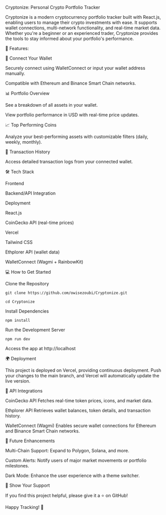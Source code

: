 Cryptonize: Personal Crypto Portfolio Tracker



Cryptonize is a modern cryptocurrency portfolio tracker built with React.js, enabling users to manage their crypto investments with ease. It supports wallet connections, multi-network functionality, and real-time market data. Whether you're a beginner or an experienced trader, Cryptonize provides the tools to stay informed about your portfolio's performance.



🚀 Features:

🔗 Connect Your Wallet

   Securely connect using WalletConnect or input your wallet address manually.

   Compatible with Ethereum and Binance Smart Chain networks.

📊 Portfolio Overview

   See a breakdown of all assets in your wallet.

   View portfolio performance in USD with real-time price updates.

📈 Top Performing Coins

   Analyze your best-performing assets with customizable filters (daily, weekly, monthly).

📜 Transaction History

   Access detailed transaction logs from your connected wallet.

🛠️ Tech Stack

   Frontend

   Backend/API Integration

   Deployment

   React.js

   CoinGecko API (real-time prices)

   Vercel

   Tailwind CSS

   Ethplorer API (wallet data)

   WalletConnect (Wagmi + RainbowKit)

💻 How to Get Started

   Clone the Repository

    git clone https://github.com/owisezoubi/Cryptonize.git  
    
    cd Cryptonize

Install Dependencies
  
    npm install

Run the Development Server

    npm run dev

  Access the app at http://localhost

🌍 Deployment

   This project is deployed on Vercel, providing continuous deployment. Push your changes to the main branch, and Vercel will automatically update the live version.

🔌 API Integrations

   CoinGecko API
   Fetches real-time token prices, icons, and market data.

   Ethplorer API
   Retrieves wallet balances, token details, and transaction history.

   WalletConnect (Wagmi)
   Enables secure wallet connections for Ethereum and Binance Smart Chain networks.

🎯 Future Enhancements

   Multi-Chain Support: Expand to Polygon, Solana, and more.

   Custom Alerts: Notify users of major market movements or portfolio milestones.

   Dark Mode: Enhance the user experience with a theme switcher.


🌟 Show Your Support

   If you find this project helpful, please give it a ⭐ on GitHub!

Happy Tracking! 🚀
